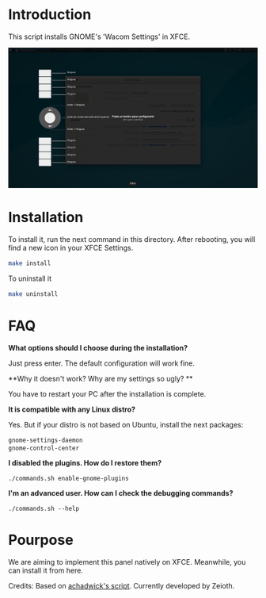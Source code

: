 Introduction
=============
This script installs GNOME's 'Wacom Settings' in XFCE.

![Screenshot highlighting the settings' location](screenshot.png?raw=true)

Installation
==============
To install it, run the next command in this directory. After rebooting, you will find a new icon in your XFCE Settings.
```bash
make install
```

To uninstall it
```bash
make uninstall
```

FAQ
==============

**What options should I choose during the installation?**

Just press enter. The default configuration will work fine.

**Why it doesn't work? Why are my settings so ugly? **

You have to restart your PC after the installation is complete.

**It is compatible with any Linux distro?**

Yes. But if your distro is not based on Ubuntu, install the next packages:

    gnome-settings-daemon
    gnome-control-center

**I disabled the plugins. How do I restore them?**
```
./commands.sh enable-gnome-plugins
```

**I'm an advanced user. How can I check the debugging commands?**
```
./commands.sh --help
```

Pourpose
==================
We are aiming to implement this panel natively on XFCE. Meanwhile, you can install it from here.

Credits: Based on [achadwick's script](https://github.com/achadwick/gsdwacom4xfce). Currently developed by Zeioth.

